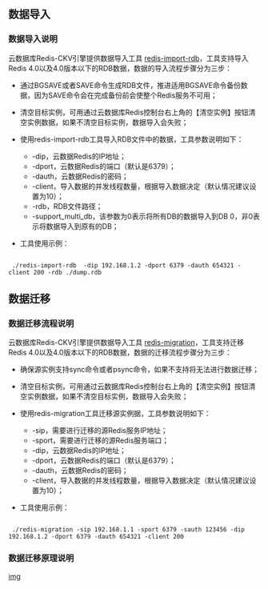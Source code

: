 ## 数据导入

### 数据导入说明
云数据库Redis-CKV引擎提供数据导入工具 [redis-import-rdb](http://121.com)，工具支持导入Redis 4.0以及4.0版本以下的RDB数据，数据的导入流程步骤分为三步：

- 通过BGSAVE或者SAVE命令生成RDB文件，推进适用BGSAVE命令备份数据，因为SAVE命令会在完成备份前会使整个Redis服务不可用；
- 清空目标实例，可用通过云数据库Redis控制台右上角的【清空实例】按钮清空实例数据，如果不清空目标实例，数据导入会失败；
- 使用redis-import-rdb工具导入RDB文件中的数据，工具参数说明如下：

    - -dip，云数据Redis的IP地址；
    - -dport，云数据Redis的端口（默认是6379）；
    - -dauth，云数据Redis的密码；
    - -client，导入数据的并发线程数量，根据导入数据决定（默认情况建议设置为10）；
    - -rdb，RDB文件路径；
    - -support_multi_db，该参数为0表示将所有DB的数据导入到DB 0，非0表示将数据导入到原有的DB；
    
    
- 工具使用示例：    
<code>
 ./redis-import-rdb  -dip 192.168.1.2 -dport 6379 -dauth 654321 -client 200 -rdb ./dump.rdb
</code>

## 数据迁移

### 数据迁移流程说明
云数据库Redis-CKV引擎提供数据导入工具 [redis-migration](http://121.com)，工具支持迁移Redis 4.0以及4.0版本以下的RDB数据，数据的迁移流程步骤分为三步：
- 确保源实例支持sync命令或者psync命令，如果不支持将无法进行数据迁移；
- 清空目标实例，可用通过云数据库Redis控制台右上角的【清空实例】按钮清空实例数据，如果不清空目标实例，数据导入会失败；
- 使用redis-migration工具迁移源实例据，工具参数说明如下：
    
    - -sip，需要进行迁移的源Redis服务IP地址；
    - -sport，需要进行迁移的源Redis服务端口；
    - -dip，云数据Redis的IP地址；
    - -dport，云数据Redis的端口（默认是6379）；
    - -dauth，云数据Redis的密码；
    - -client，导入数据的并发线程数量，根据导入数据决定（默认情况建议设置为10）；
- 工具使用示例：    
<code>
 ./redis-migration -sip 192.168.1.1 -sport 6379 -sauth 123456 -dip 192.168.1.2 -dport 6379 -dauth 654321 -client 200 
</code>

### 数据迁移原理说明
[img](http://xx.com)
